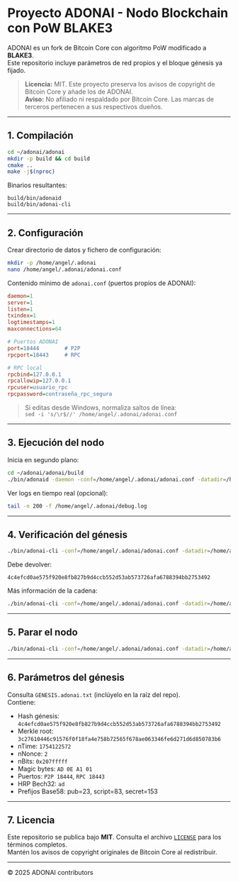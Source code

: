 # Proyecto ADONAI - Nodo Blockchain con PoW BLAKE3

ADONAI es un fork de Bitcoin Core con algoritmo PoW modificado a **BLAKE3**.  
Este repositorio incluye parámetros de red propios y el bloque génesis ya fijado.

> **Licencia:** MIT. Este proyecto preserva los avisos de copyright de Bitcoin Core y añade los de ADONAI.  
> **Aviso:** No afiliado ni respaldado por Bitcoin Core. Las marcas de terceros pertenecen a sus respectivos dueños.

---

## 1. Compilación

```bash
cd ~/adonai/adonai
mkdir -p build && cd build
cmake ..
make -j$(nproc)
```

Binarios resultantes:
```
build/bin/adonaid
build/bin/adonai-cli
```

---

## 2. Configuración

Crear directorio de datos y fichero de configuración:

```bash
mkdir -p /home/angel/.adonai
nano /home/angel/.adonai/adonai.conf
```

Contenido mínimo de `adonai.conf` (puertos propios de ADONAI):

```ini
daemon=1
server=1
listen=1
txindex=1
logtimestamps=1
maxconnections=64

# Puertos ADONAI
port=18444        # P2P
rpcport=18443     # RPC

# RPC local
rpcbind=127.0.0.1
rpcallowip=127.0.0.1
rpcuser=usuario_rpc
rpcpassword=contraseña_rpc_segura
```

> Si editas desde Windows, normaliza saltos de línea:  
> `sed -i 's/\r$//' /home/angel/.adonai/adonai.conf`

---

## 3. Ejecución del nodo

Inicia en segundo plano:

```bash
cd ~/adonai/adonai/build
./bin/adonaid -daemon -conf=/home/angel/.adonai/adonai.conf -datadir=/home/angel/.adonai
```

Ver logs en tiempo real (opcional):
```bash
tail -n 200 -f /home/angel/.adonai/debug.log
```

---

## 4. Verificación del génesis

```bash
./bin/adonai-cli -conf=/home/angel/.adonai/adonai.conf -datadir=/home/angel/.adonai getblockhash 0
```

Debe devolver:

```
4c4efcd0ae575f920e8fb827b9d4ccb552d53ab573726afa6788394bb2753492
```

Más información de la cadena:

```bash
./bin/adonai-cli -conf=/home/angel/.adonai/adonai.conf -datadir=/home/angel/.adonai getblockchaininfo
```

---

## 5. Parar el nodo

```bash
./bin/adonai-cli -conf=/home/angel/.adonai/adonai.conf -datadir=/home/angel/.adonai stop
```

---

## 6. Parámetros del génesis

Consulta `GENESIS.adonai.txt` (inclúyelo en la raíz del repo).  
Contiene:
- Hash génesis: `4c4efcd0ae575f920e8fb827b9d4ccb552d53ab573726afa6788394bb2753492`
- Merkle root: `3c27610446c91576f0f18fa4e758b72565f678ae063346fe6d271d6d850783b6`
- nTime: `1754122572`
- nNonce: `2`
- nBits: `0x207fffff`
- Magic bytes: `AD 0E A1 01`
- Puertos: `P2P 18444`, `RPC 18443`
- HRP Bech32: `ad`
- Prefijos Base58: pub=23, script=83, secret=153

---

## 7. Licencia

Este repositorio se publica bajo **MIT**. Consulta el archivo [`LICENSE`](LICENSE) para los términos completos.  
Mantén los avisos de copyright originales de Bitcoin Core al redistribuir.

---

© 2025 ADONAI contributors
